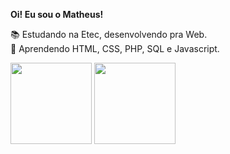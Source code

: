 <b>Oi! Eu sou o Matheus!</b>


📚 Estudando na Etec, desenvolvendo pra Web. <br>
🌱 Aprendendo HTML, CSS, PHP, SQL e Javascript.

<div>
  <a href="https://github.com/mathensousaa"><img height="130em" src="https://github-readme-stats.vercel.app/api/top-langs/?username=mathensousaa&layout=compact&theme=tokyonight&langs_count=10&hide_border=true"></a>
  <img height="130em" src="https://github-readme-stats.vercel.app/api?username=mathensousaa&count_private=true&show_icons=true&theme=tokyonight&hide_border=true">
</div>
